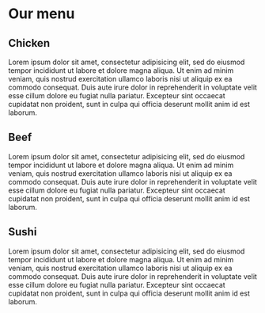 <idoctype html>
<head>
<meta charset="utf-8">
<meta http-equiv="X-UA-Compatible" content="IE=edge">
<link rel="icon" href="../favicon.ico" type="image/x-icon">
<title>Menu of Sardor</title>
<link rel="stylesheet" href="styles.css">
</head>
<body>
<div class="row">
  <h1>Our menu</h1>
  <div class="col col-lg-4 col-md-6 col-sm-12">
    <div id="chicken" class="content">
      <h2>Chicken</h2>
      <p>Lorem ipsum dolor sit amet, consectetur adipisicing elit, sed do eiusmod
      tempor incididunt ut labore et dolore magna aliqua. Ut enim ad minim veniam,
      quis nostrud exercitation ullamco laboris nisi ut aliquip ex ea commodo
      consequat. Duis aute irure dolor in reprehenderit in voluptate velit esse
      cillum dolore eu fugiat nulla pariatur. Excepteur sint occaecat cupidatat non
      proident, sunt in culpa qui officia deserunt mollit anim id est laborum.</p>
    </div>
  </div>
  <div class="col col-lg-4 col-md-6 col-sm-12">
    <div id="beef" class="content">
      <h2>Beef</h2>
      <p>Lorem ipsum dolor sit amet, consectetur adipisicing elit, sed do eiusmod
      tempor incididunt ut labore et dolore magna aliqua. Ut enim ad minim veniam,
      quis nostrud exercitation ullamco laboris nisi ut aliquip ex ea commodo
      consequat. Duis aute irure dolor in reprehenderit in voluptate velit esse
      cillum dolore eu fugiat nulla pariatur. Excepteur sint occaecat cupidatat non
      proident, sunt in culpa qui officia deserunt mollit anim id est laborum.</p>
    </div>
  </div>
  <div class="col col-lg-4 col-md-12 col-sm-12">
    <div id="sushi" class="content">
      <h2>Sushi</h2>
      <p>Lorem ipsum dolor sit amet, consectetur adipisicing elit, sed do eiusmod
      tempor incididunt ut labore et dolore magna aliqua. Ut enim ad minim veniam,
      quis nostrud exercitation ullamco laboris nisi ut aliquip ex ea commodo
      consequat. Duis aute irure dolor in reprehenderit in voluptate velit esse
      cillum dolore eu fugiat nulla pariatur. Excepteur sint occaecat cupidatat non
      proident, sunt in culpa qui officia deserunt mollit anim id est laborum.</p>
    </div>
  </div>
  <div class="clear"></div>
</div>
</body>
</html>

